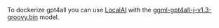 To dockerize gpt4all you can use [LocalAI](https://github.com/go-skynet/LocalAI) with the [ggml-gpt4all-j-v1.3-groovy.bin](https://gpt4all.io/models/ggml-gpt4all-j-v1.3-groovy.bin) model.
